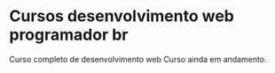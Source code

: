 # Cursos desenvolvimento web programador br
 Curso completo de desenvolvimento web
 Curso ainda em andamento.

